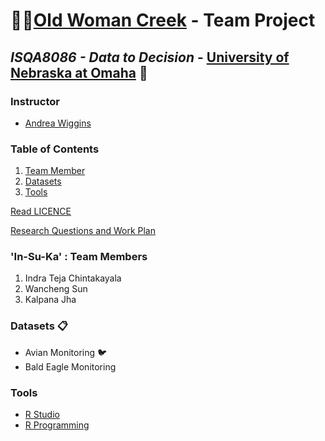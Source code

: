 # :deciduous_tree::evergreen_tree:[Old Woman Creek](https://goo.gl/maps/LbCWxcjZbv12) - Team Project
## _ISQA8086 - Data to Decision_ - [University of Nebraska at Omaha](https://www.unomaha.edu/) :school:

### Instructor 
* [Andrea Wiggins](http://andreawiggins.com/)

### Table of Contents
1. [Team Member](#in-su-ka--team-members)
1. [Datasets](#datasets-clipboard)
1. [Tools](#tools)

  [Read LICENCE](https://github.com/indraTeja/oldWomanCreek/blob/master/LICENSE)

  [Research Questions and Work Plan](https://github.com/indraTeja/oldWomanCreek/blob/master/ResearchQuestion-WorkPlan.md)

### 'In-Su-Ka' : Team Members
1. Indra Teja Chintakayala
2. Wancheng Sun
3. Kalpana Jha

### Datasets :clipboard:
* Avian Monitoring  :bird:
* Bald Eagle Monitoring 

### Tools 
* [R Studio](https://www.rstudio.com/products/rstudio/download/)
* [R Programming](https://www.rstudio.com/resources/cheatsheets/)
